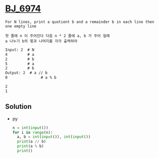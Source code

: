 # [BJ_6974](https://acmicpc.net/problem/6974)

```en
For N lines, print a quotient b and a remainder b in each line then one empty line
```

```kr
첫 줄에 n 이 주어진다 다음 n * 2 줄에 a, b 가 주어 질때
a 나누기 b의 몫과 나머지를 각각 출력하라
```

```txt
Input: 2  # N
4         # a
2         # b
5         # a
2         # b
Output: 2  # a // b
0               # a % b

2
1
```

## Solution

* py

  ```py
  n = int(input())
  for i in range(n):
    a, b = int(input()), int(input())
    print(a // b)
    print(a % b)
    print()
  ```
